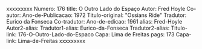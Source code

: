 xxxxxxxxx
Numero: 176
title: O Outro Lado do Espaço
Autor: Fred Hoyle
Co-autor: 
Ano-de-Publicacao: 1972
Titulo-original: "Ossians Ride"
Tradutor: Eurico da Fonseca
Co-tradutor: 
Ano-de-edicao: 1961
alias: Fred-Hoyle
Autor2-alias: 
Tradutor1-alias: Eurico-da-Fonseca
Tradutor2-alias: 
Titulo-link: 176-O-Outro-Lado-do-Espaco
Capa: Lima de Freitas
pags: 173
Capa-link: Lima-de-Freitas
xxxxxxxxx
